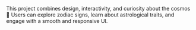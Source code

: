 This project combines design, interactivity, and curiosity about the cosmos 🌠
Users can explore zodiac signs, learn about astrological traits, and engage with a smooth and responsive UI.
